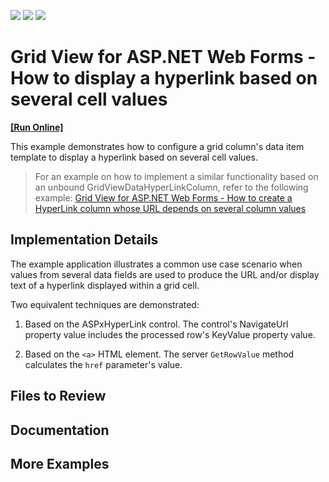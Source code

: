 <!-- default badges list -->
![](https://img.shields.io/endpoint?url=https://codecentral.devexpress.com/api/v1/VersionRange/128543418/22.1.4%2B)
[![](https://img.shields.io/badge/Open_in_DevExpress_Support_Center-FF7200?style=flat-square&logo=DevExpress&logoColor=white)](https://supportcenter.devexpress.com/ticket/details/E993)
[![](https://img.shields.io/badge/📖_How_to_use_DevExpress_Examples-e9f6fc?style=flat-square)](https://docs.devexpress.com/GeneralInformation/403183)
<!-- default badges end -->
# Grid View for ASP.NET Web Forms - How to display a hyperlink based on several cell values
<!-- run online -->
**[[Run Online]](https://codecentral.devexpress.com/128543418/)**
<!-- run online end -->

This example demonstrates how to configure a grid column's data item template to display a hyperlink based on several cell values.

> For an example on how to implement a similar functionality based on an unbound GridViewDataHyperLinkColumn, refer to the following example: [Grid View for ASP.NET Web Forms - How to create a HyperLink column whose URL depends on several column values](https://www.devexpress.com/Support/Center/p/T517626)

## Implementation Details

The example application illustrates a common use case scenario when values from several data fields are used to produce the URL and/or display text of a hyperlink displayed within a grid cell.

Two equivalent techniques are demonstrated:

1. Based on the ASPxHyperLink control. The control's NavigateUrl property value includes the processed row's KeyValue property value.

2. Based on the `<a>` HTML element. The server `GetRowValue` method calculates the `href` parameter's value.

## Files to Review

## Documentation

## More Examples
